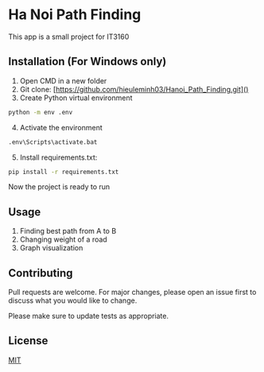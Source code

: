 # Ha Noi Path Finding

This app is a small project for IT3160

## Installation (For Windows only)
1. Open CMD in a new folder
2. Git clone: [https://github.com/hieuleminh03/Hanoi_Path_Finding.git]()
3. Create Python virtual environment 

```bash
python -m env .env
```
4. Activate the environment
```bash
.env\Scripts\activate.bat
```
5. Install requirements.txt:
```bash
pip install -r requirements.txt
```
Now the project is ready to run

## Usage

1. Finding best path from A to B
2. Changing weight of a road
3. Graph visualization

## Contributing

Pull requests are welcome. For major changes, please open an issue first
to discuss what you would like to change.

Please make sure to update tests as appropriate.

## License

[MIT](https://choosealicense.com/licenses/mit/)